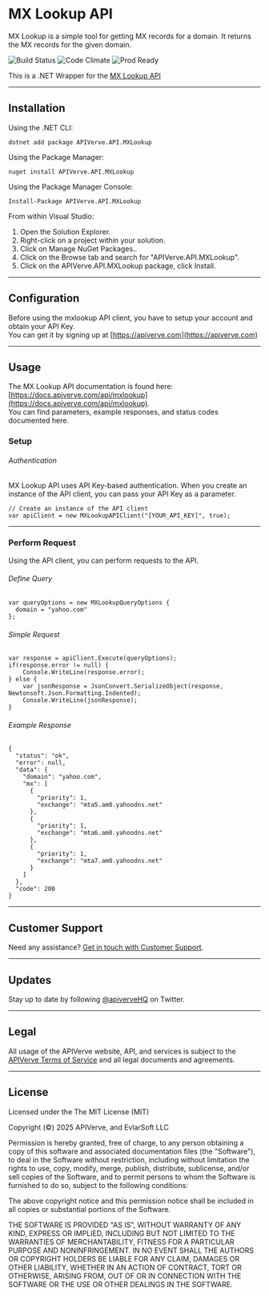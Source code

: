 MX Lookup API
============

MX Lookup is a simple tool for getting MX records for a domain. It returns the MX records for the given domain.

![Build Status](https://img.shields.io/badge/build-passing-green)
![Code Climate](https://img.shields.io/badge/maintainability-B-purple)
![Prod Ready](https://img.shields.io/badge/production-ready-blue)

This is a .NET Wrapper for the [MX Lookup API](https://apiverve.com/marketplace/api/mxlookup)

---

## Installation

Using the .NET CLI:
```
dotnet add package APIVerve.API.MXLookup
```

Using the Package Manager:
```
nuget install APIVerve.API.MXLookup
```

Using the Package Manager Console:
```
Install-Package APIVerve.API.MXLookup
```

From within Visual Studio:

1. Open the Solution Explorer.
2. Right-click on a project within your solution.
3. Click on Manage NuGet Packages..
4. Click on the Browse tab and search for "APIVerve.API.MXLookup".
5. Click on the APIVerve.API.MXLookup package, click Install.


---

## Configuration

Before using the mxlookup API client, you have to setup your account and obtain your API Key.  
You can get it by signing up at [https://apiverve.com](https://apiverve.com)

---

## Usage

The MX Lookup API documentation is found here: [https://docs.apiverve.com/api/mxlookup](https://docs.apiverve.com/api/mxlookup).  
You can find parameters, example responses, and status codes documented here.

### Setup

###### Authentication
MX Lookup API uses API Key-based authentication. When you create an instance of the API client, you can pass your API Key as a parameter.

```
// Create an instance of the API client
var apiClient = new MXLookupAPIClient("[YOUR_API_KEY]", true);
```

---


### Perform Request
Using the API client, you can perform requests to the API.

###### Define Query

```
var queryOptions = new MXLookupQueryOptions {
  domain = "yahoo.com"
};
```

###### Simple Request

```
var response = apiClient.Execute(queryOptions);
if(response.error != null) {
	Console.WriteLine(response.error);
} else {
    var jsonResponse = JsonConvert.SerializeObject(response, Newtonsoft.Json.Formatting.Indented);
    Console.WriteLine(jsonResponse);
}
```

###### Example Response

```
{
  "status": "ok",
  "error": null,
  "data": {
    "domain": "yahoo.com",
    "mx": [
      {
        "priority": 1,
        "exchange": "mta5.am0.yahoodns.net"
      },
      {
        "priority": 1,
        "exchange": "mta6.am0.yahoodns.net"
      },
      {
        "priority": 1,
        "exchange": "mta7.am0.yahoodns.net"
      }
    ]
  },
  "code": 200
}
```

---

## Customer Support

Need any assistance? [Get in touch with Customer Support](https://apiverve.com/contact).

---

## Updates
Stay up to date by following [@apiverveHQ](https://twitter.com/apiverveHQ) on Twitter.

---

## Legal

All usage of the APIVerve website, API, and services is subject to the [APIVerve Terms of Service](https://apiverve.com/terms) and all legal documents and agreements.

---

## License
Licensed under the The MIT License (MIT)

Copyright (&copy;) 2025 APIVerve, and EvlarSoft LLC

Permission is hereby granted, free of charge, to any person obtaining a copy of this software and associated documentation files (the "Software"), to deal in the Software without restriction, including without limitation the rights to use, copy, modify, merge, publish, distribute, sublicense, and/or sell copies of the Software, and to permit persons to whom the Software is furnished to do so, subject to the following conditions:

The above copyright notice and this permission notice shall be included in all copies or substantial portions of the Software.

THE SOFTWARE IS PROVIDED "AS IS", WITHOUT WARRANTY OF ANY KIND, EXPRESS OR IMPLIED, INCLUDING BUT NOT LIMITED TO THE WARRANTIES OF MERCHANTABILITY, FITNESS FOR A PARTICULAR PURPOSE AND NONINFRINGEMENT. IN NO EVENT SHALL THE AUTHORS OR COPYRIGHT HOLDERS BE LIABLE FOR ANY CLAIM, DAMAGES OR OTHER LIABILITY, WHETHER IN AN ACTION OF CONTRACT, TORT OR OTHERWISE, ARISING FROM, OUT OF OR IN CONNECTION WITH THE SOFTWARE OR THE USE OR OTHER DEALINGS IN THE SOFTWARE.
